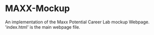 # MAXX-Mockup
An implementation of the Maxx Potential Career Lab mockup Webpage. 'index.html' is the main webpage file.
